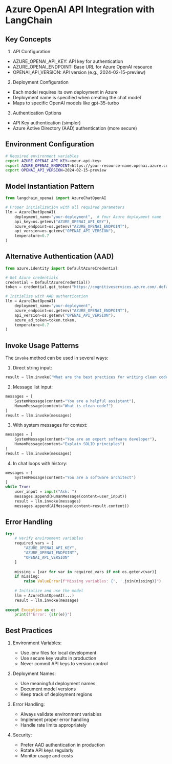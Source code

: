 # Azure OpenAI API Integration with LangChain

## Key Concepts

1. API Configuration
- AZURE_OPENAI_API_KEY: API key for authentication
- AZURE_OPENAI_ENDPOINT: Base URL for Azure OpenAI resource
- OPENAI_API_VERSION: API version (e.g., 2024-02-15-preview)

2. Deployment Configuration
- Each model requires its own deployment in Azure
- Deployment name is specified when creating the chat model
- Maps to specific OpenAI models like gpt-35-turbo

3. Authentication Options
- API Key authentication (simpler)
- Azure Active Directory (AAD) authentication (more secure)

## Environment Configuration
```bash
# Required environment variables
export AZURE_OPENAI_API_KEY=<your-api-key>
export AZURE_OPENAI_ENDPOINT=https://your-resource-name.openai.azure.com/
export OPENAI_API_VERSION=2024-02-15-preview
```

## Model Instantiation Pattern
```python
from langchain_openai import AzureChatOpenAI

# Proper initialization with all required parameters
llm = AzureChatOpenAI(
    deployment_name="your-deployment",  # Your Azure deployment name
    api_key=os.getenv("AZURE_OPENAI_API_KEY"),
    azure_endpoint=os.getenv("AZURE_OPENAI_ENDPOINT"),
    api_version=os.getenv("OPENAI_API_VERSION"),
    temperature=0.7
)
```

## Alternative Authentication (AAD)
```python
from azure.identity import DefaultAzureCredential

# Get Azure credentials
credential = DefaultAzureCredential()
token = credential.get_token("https://cognitiveservices.azure.com/.default")

# Initialize with AAD authentication
llm = AzureChatOpenAI(
    deployment_name="your-deployment",
    azure_endpoint=os.getenv("AZURE_OPENAI_ENDPOINT"),
    api_version=os.getenv("OPENAI_API_VERSION"),
    azure_ad_token=token.token,
    temperature=0.7
)
```

## Invoke Usage Patterns
The `invoke` method can be used in several ways:

1. Direct string input:
```python
result = llm.invoke("What are the best practices for writing clean code?")
```

2. Message list input:
```python
messages = [
    SystemMessage(content="You are a helpful assistant"),
    HumanMessage(content="What is clean code?")
]
result = llm.invoke(messages)
```

3. With system messages for context:
```python
messages = [
    SystemMessage(content="You are an expert software developer"),
    HumanMessage(content="Explain SOLID principles")
]
result = llm.invoke(messages)
```

4. In chat loops with history:
```python
messages = [
    SystemMessage(content="You are a software architect")
]
while True:
    user_input = input("Ask: ")
    messages.append(HumanMessage(content=user_input))
    result = llm.invoke(messages)
    messages.append(AIMessage(content=result.content))
```

## Error Handling
```python
try:
    # Verify environment variables
    required_vars = [
        "AZURE_OPENAI_API_KEY",
        "AZURE_OPENAI_ENDPOINT",
        "OPENAI_API_VERSION"
    ]
    
    missing = [var for var in required_vars if not os.getenv(var)]
    if missing:
        raise ValueError(f"Missing variables: {', '.join(missing)}")
        
    # Initialize and use the model
    llm = AzureChatOpenAI(...)
    result = llm.invoke(message)
    
except Exception as e:
    print(f"Error: {str(e)}")
```

## Best Practices

1. Environment Variables:
   - Use .env files for local development
   - Use secure key vaults in production
   - Never commit API keys to version control

2. Deployment Names:
   - Use meaningful deployment names
   - Document model versions
   - Keep track of deployment regions

3. Error Handling:
   - Always validate environment variables
   - Implement proper error handling
   - Handle rate limits appropriately

4. Security:
   - Prefer AAD authentication in production
   - Rotate API keys regularly
   - Monitor usage and costs
